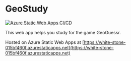 # GeoStudy

[![Azure Static Web Apps CI/CD](https://github.com/taylorhutchison/geostudy/actions/workflows/azure-static-web-apps-white-stone-015bf460f.yml/badge.svg)](https://github.com/taylorhutchison/geostudy/actions/workflows/azure-static-web-apps-white-stone-015bf460f.yml)

This web app helps you study for the game GeoGuessr.

Hosted on Azure Static Web Apps at [https://white-stone-015bf460f.azurestaticapps.net](https://white-stone-015bf460f.azurestaticapps.net)